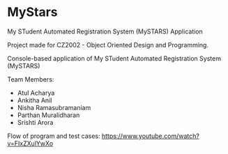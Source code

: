 # MyStars
My STudent Automated Registration System (MySTARS) Application

Project made for CZ2002 - Object Oriented Design and Programming.

Console-based application of My STudent Automated Registration System (MySTARS)

Team Members:

* Atul Acharya
* Ankitha Anil
* Nisha Ramasubramaniam
* Parthan Muralidharan
* Srishti Arora

Flow of program and test cases: https://www.youtube.com/watch?v=FIxZXulYwXo
